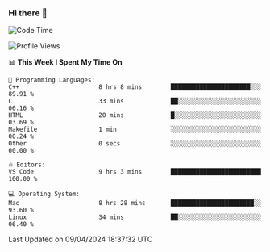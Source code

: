 ### Hi there 👋

<!--START_SECTION:waka-->
![Code Time](http://img.shields.io/badge/Code%20Time-433%20hrs%202%20mins-blue)

![Profile Views](http://img.shields.io/badge/Profile%20Views-0-blue)

📊 **This Week I Spent My Time On** 

```text
💬 Programming Languages: 
C++                      8 hrs 8 mins        ██████████████████████░░░   89.91 % 
C                        33 mins             ██░░░░░░░░░░░░░░░░░░░░░░░   06.16 % 
HTML                     20 mins             █░░░░░░░░░░░░░░░░░░░░░░░░   03.69 % 
Makefile                 1 min               ░░░░░░░░░░░░░░░░░░░░░░░░░   00.24 % 
Other                    0 secs              ░░░░░░░░░░░░░░░░░░░░░░░░░   00.00 % 

🔥 Editors: 
VS Code                  9 hrs 3 mins        █████████████████████████   100.00 % 

💻 Operating System: 
Mac                      8 hrs 28 mins       ███████████████████████░░   93.60 % 
Linux                    34 mins             ██░░░░░░░░░░░░░░░░░░░░░░░   06.40 % 
```


 Last Updated on 09/04/2024 18:37:32 UTC
<!--END_SECTION:waka-->

<!--
**JackeyHua-SJTU/JackeyHua-SJTU** is a ✨ _special_ ✨ repository because its `README.md` (this file) appears on your GitHub profile.

Here are some ideas to get you started:

- 🔭 I’m currently working on ...
- 🌱 I’m currently learning ...
- 👯 I’m looking to collaborate on ...
- 🤔 I’m looking for help with ...
- 💬 Ask me about ...
- 📫 How to reach me: ...
- 😄 Pronouns: ...
- ⚡ Fun fact: ...
-->
